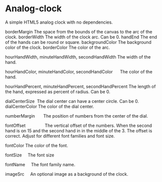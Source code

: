 # Analog-clock
A simple HTML5 analog clock with no dependencies.

borderMargin  The space from the bounds of the canvas to the arc of the clock.
borderWidth   The width of the clock arc. Can be 0.
handEnd       The end of the hands can be round or square.
backgroundColor The background color of the clock.
borderColor   The color of the arc.

hourHandWidth, minuteHandWidth, secondHandWidth 
The width of the hand.                 

hourHandColor, minuteHandColor, secondHandColor      
The color of the hand.

hourHandPercent, minuteHandPercent, secondHandPercent
The length of the hand, expressed as percent of radius. Can be 0.

dialCenterSize  The dial center can have a center circle. Can be 0.
dialCenterColor The color of the dial center.        

numberMargin       
The position of numbers from the center of the dial.

fontOffset                
The vertical offset of the numbers. When the second hand is on 15 and the second
hand in in the middle of the 3. The offset is correct. Adjust for different
font families and font size.

fontColor    The color of the font.

fontSize     The font size

fontName     The font family name.

imageSrc     An optional image as a background of the clock.

